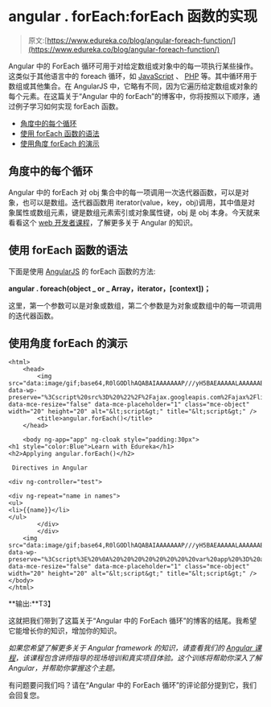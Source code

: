 # angular . forEach:forEach 函数的实现

> 原文:[https://www.edureka.co/blog/angular-foreach-function/](https://www.edureka.co/blog/angular-foreach-function/)

Angular 中的 ForEach 循环可用于对给定数组或对象中的每一项执行某些操作。这类似于其他语言中的 foreach 循环，如 [JavaScript](https://www.edureka.co/blog/javascript-tutorial/) 、 [PHP](https://www.edureka.co/blog/php-tutorial-for-beginners/) 等。其中循环用于数组或其他集合。在 AngularJS 中，它略有不同，因为它遍历给定数组或对象的每个元素。在这篇关于“Angular 中的 forEach”的博客中，你将按照以下顺序，通过例子学习如何实现 forEach 函数。

*   [角度中的每个循环](#foreach)
*   [使用 forEach 函数的语法](#syntax)
*   [使用角度 forEach 的演示](#demo)

## **角度中的每个循环**

Angular 中的 forEach 对 obj 集合中的每一项调用一次迭代器函数，可以是对象，也可以是数组。迭代器函数用 iterator(value，key，obj)调用，其中值是对象属性或数组元素，键是数组元素索引或对象属性键，obj 是 obj 本身。今天就来看看这个 [web 开发者课程](https://www.edureka.co/masters-program/full-stack-developer-training)，了解更多关于 Angular 的知识。

## **使用 forEach 函数的语法**

下面是使用 [AngularJS](https://www.edureka.co/blog/angular-tutorial/) 的 forEach 函数的方法:

**angular . foreach(object _ or _ Array，iterator，[context])；**

这里，第一个参数可以是对象或数组，第二个参数是为对象或数组中的每一项调用的迭代器函数。

## **使用角度 forEach 的演示**

```
<html> 
    <head> 
        <img src="data:image/gif;base64,R0lGODlhAQABAIAAAAAAAP///yH5BAEAAAAALAAAAAABAAEAAAIBRAA7" data-wp-preserve="%3Cscript%20src%3D%20%22%2F%2Fajax.googleapis.com%2Fajax%2Flibs%2Fangularjs%2F1.3.2%2Fangular.min.js%22%3E%20%0A%20%20%20%20%20%20%20%20%3C%2Fscript%3E" data-mce-resize="false" data-mce-placeholder="1" class="mce-object" width="20" height="20" alt="&lt;script&gt;" title="&lt;script&gt;" /> 
        <title>angular.forEach()</title> 
    </head> 

    <body ng-app="app" ng-cloak style="padding:30px">    
<h1 style="color:Blue">Learn with Edureka</h1>
<h2>Applying angular.forEach()</h2>

 Directives in Angular 

<div ng-controller="test">

<div ng-repeat="name in names">      
<ul>
<li>{{name}}</li>
</ul>
        </div>
        </div>
    <img src="data:image/gif;base64,R0lGODlhAQABAIAAAAAAAP///yH5BAEAAAAALAAAAAABAAEAAAIBRAA7" data-wp-preserve="%3Cscript%3E%20%0A%20%20%20%20%20%20%20%20var%20app%20%3D%20angular.module(%22app%22%2C%20%5B%5D)%3B%20%0A%20%20%20%20%20%20%20%20app.controller('test'%2C%20%5B'%24scope'%2C%20function%20(%24scope)%20%7B%20%0A%20%20%20%20%20%20%20%20%20%20%20%20%24scope.names%20%3D%20%5B%5D%3B%20%0A%20%20%20%20%20%20%20%20%20%20%20%20var%20values%20%3D%20%5B%20%0A%20%20%20%20%20%20%20%20%20%20%20%20%7Bname%3A%20'Component%20Directives'%7D%2C%20%0A%20%20%20%20%20%20%20%20%20%20%20%20%7Bname%3A%20'Structural%20Directives'%7D%2C%20%0A%20%20%20%20%20%20%20%20%20%20%20%20%7Bname%3A%20'Attribute%20Directives'%7D%20%0A%20%20%20%20%20%20%20%20%20%20%20%20%5D%3B%20%0A%20%20%20%20%20%20%20%20%20%20%20%20angular.forEach(values%2C%20function%20(value%2C%20key)%20%7B%20%0A%20%20%20%20%20%20%20%20%20%20%20%20%20%20%20%20%24scope.names.push(value.name)%3B%20%0A%20%20%20%20%20%20%20%20%20%20%20%20%7D)%3B%20%0A%20%20%20%20%20%20%20%20%7D%5D)%3B%20%0A%20%20%20%20%20%0A%20%20%20%20%3C%2Fscript%3E" data-mce-resize="false" data-mce-placeholder="1" class="mce-object" width="20" height="20" alt="&lt;script&gt;" title="&lt;script&gt;" /> 
</body> 
</html> 

```

**输出:**T3】

这就把我们带到了这篇关于“Angular 中的 ForEach 循环”的博客的结尾。我希望它能增长你的知识，增加你的知识。

*如果您希望了解更多关于 Angular framework 的知识，请查看我们的 [Angular 课程](https://www.edureka.co/angular-training)，该课程包含讲师指导的现场培训和真实项目体验。这个训练将帮助你深入了解 Angular，并帮助你掌握这个主题。*

有问题要问我们吗？请在“Angular 中的 ForEach 循环”的评论部分提到它，我们会回复您。